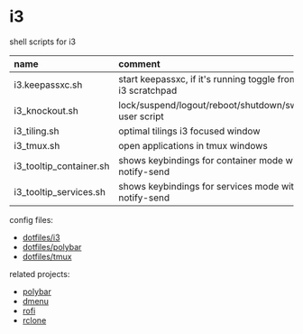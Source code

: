 # i3

shell scripts for i3

| name                    | comment                                                       |
| :---------------------- | :------------------------------------------------------------ |
| i3.keepassxc.sh         | start keepassxc, if it's running toggle from/to i3 scratchpad |
| i3_knockout.sh          | lock/suspend/logout/reboot/shutdown/switch user script        |
| i3_tiling.sh            | optimal tilings i3 focused window                             |
| i3_tmux.sh              | open applications in tmux windows                             |
| i3_tooltip_container.sh | shows keybindings for container mode with notify-send         |
| i3_tooltip_services.sh  | shows keybindings for services mode with notify-send          |

config files:

- [dotfiles/i3](https://github.com/mrdotx/dotfiles/tree/master/.config/i3)
- [dotfiles/polybar](https://github.com/mrdotx/dotfiles/tree/master/.config/polybar)
- [dotfiles/tmux](https://github.com/mrdotx/dotfiles/tree/master/.config/tmux)

related projects:

- [polybar](https://github.com/mrdotx/polybar)
- [dmenu](https://github.com/mrdotx/dmenu)
- [rofi](https://github.com/mrdotx/rofi)
- [rclone](https://github.com/mrdotx/rclone)
